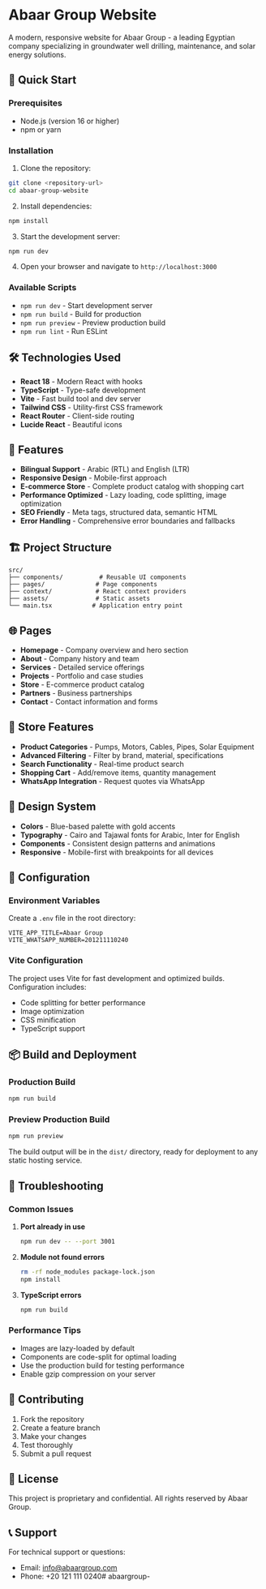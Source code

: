 # Abaar Group Website

A modern, responsive website for Abaar Group - a leading Egyptian company specializing in groundwater well drilling, maintenance, and solar energy solutions.

## 🚀 Quick Start

### Prerequisites
- Node.js (version 16 or higher)
- npm or yarn

### Installation

1. Clone the repository:
```bash
git clone <repository-url>
cd abaar-group-website
```

2. Install dependencies:
```bash
npm install
```

3. Start the development server:
```bash
npm run dev
```

4. Open your browser and navigate to `http://localhost:3000`

### Available Scripts

- `npm run dev` - Start development server
- `npm run build` - Build for production
- `npm run preview` - Preview production build
- `npm run lint` - Run ESLint

## 🛠️ Technologies Used

- **React 18** - Modern React with hooks
- **TypeScript** - Type-safe development
- **Vite** - Fast build tool and dev server
- **Tailwind CSS** - Utility-first CSS framework
- **React Router** - Client-side routing
- **Lucide React** - Beautiful icons

## 📱 Features

- **Bilingual Support** - Arabic (RTL) and English (LTR)
- **Responsive Design** - Mobile-first approach
- **E-commerce Store** - Complete product catalog with shopping cart
- **Performance Optimized** - Lazy loading, code splitting, image optimization
- **SEO Friendly** - Meta tags, structured data, semantic HTML
- **Error Handling** - Comprehensive error boundaries and fallbacks

## 🏗️ Project Structure

```
src/
├── components/          # Reusable UI components
├── pages/              # Page components
├── context/            # React context providers
├── assets/             # Static assets
└── main.tsx           # Application entry point
```

## 🌐 Pages

- **Homepage** - Company overview and hero section
- **About** - Company history and team
- **Services** - Detailed service offerings
- **Projects** - Portfolio and case studies
- **Store** - E-commerce product catalog
- **Partners** - Business partnerships
- **Contact** - Contact information and forms

## 🛒 Store Features

- **Product Categories** - Pumps, Motors, Cables, Pipes, Solar Equipment
- **Advanced Filtering** - Filter by brand, material, specifications
- **Search Functionality** - Real-time product search
- **Shopping Cart** - Add/remove items, quantity management
- **WhatsApp Integration** - Request quotes via WhatsApp

## 🎨 Design System

- **Colors** - Blue-based palette with gold accents
- **Typography** - Cairo and Tajawal fonts for Arabic, Inter for English
- **Components** - Consistent design patterns and animations
- **Responsive** - Mobile-first with breakpoints for all devices

## 🔧 Configuration

### Environment Variables
Create a `.env` file in the root directory:

```env
VITE_APP_TITLE=Abaar Group
VITE_WHATSAPP_NUMBER=201211110240
```

### Vite Configuration
The project uses Vite for fast development and optimized builds. Configuration includes:
- Code splitting for better performance
- Image optimization
- CSS minification
- TypeScript support

## 📦 Build and Deployment

### Production Build
```bash
npm run build
```

### Preview Production Build
```bash
npm run preview
```

The build output will be in the `dist/` directory, ready for deployment to any static hosting service.

## 🐛 Troubleshooting

### Common Issues

1. **Port already in use**
   ```bash
   npm run dev -- --port 3001
   ```

2. **Module not found errors**
   ```bash
   rm -rf node_modules package-lock.json
   npm install
   ```

3. **TypeScript errors**
   ```bash
   npm run build
   ```

### Performance Tips

- Images are lazy-loaded by default
- Components are code-split for optimal loading
- Use the production build for testing performance
- Enable gzip compression on your server

## 🤝 Contributing

1. Fork the repository
2. Create a feature branch
3. Make your changes
4. Test thoroughly
5. Submit a pull request

## 📄 License

This project is proprietary and confidential. All rights reserved by Abaar Group.

## 📞 Support

For technical support or questions:
- Email: info@abaargroup.com
- Phone: +20 121 111 0240#   a b a a r g r o u p -  
 